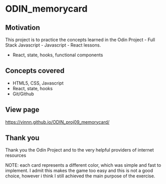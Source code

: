 # ODIN_memorycard 

## Motivation
This project is to practice the concepts learned in the Odin Project - Full Stack Javascript - Javascript - React lessons.
- React, state, hooks, functional components

## Concepts covered
- HTML5, CSS, Javascript
- React, state, hooks
- Git/Github

## View page
https://vinnn.github.io/ODIN_proj09_memorycard/

## Thank you
Thank you the Odin Project
and to the very helpful providers of internet resources 



NOTE: each card represents a different color, which was 
simple and fast to implement. I admit this makes 
the game too easy and this is not a good choice, however
i think I still achieved the main purpose of the exercise.



